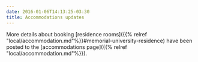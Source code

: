 ```yaml
---
date: 2016-01-06T14:13:25-03:30
title: Accommodations updates
---
```


More details about booking
[residence rooms]({{% relref "local/accommodation.md"%}}#memorial-university-residence)
have been posted to the
[accommodations page]({{% relref "local/accommodation.md"%}}).
<!--more-->
